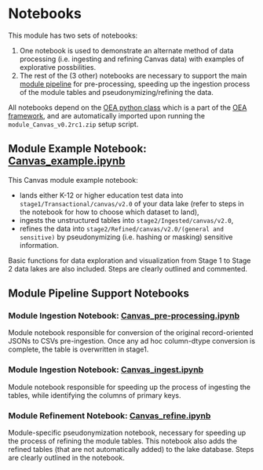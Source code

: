 # Notebooks

This module has two sets of notebooks:
 1. One notebook is used to demonstrate an alternate method of data processing (i.e. ingesting and refining Canvas data) with examples of explorative possbilities.
 2. The rest of the (3 other) notebooks are necessary to support the main [module pipeline](https://github.com/microsoft/OpenEduAnalytics/tree/main/modules/module_catalog/Canvas/pipeline) for pre-processing, speeding up the ingestion process of the module tables and pseudonymizing/refining the data.

All notebooks depend on the [OEA python class](https://github.com/microsoft/OpenEduAnalytics/blob/main/framework/synapse/notebook/OEA_py.ipynb) which is a part of the [OEA framework](https://github.com/microsoft/OpenEduAnalytics/tree/main/framework), and are automatically imported upon running the ```module_Canvas_v0.2rc1.zip``` setup script.

## Module Example Notebook: [Canvas_example.ipynb](https://github.com/microsoft/OpenEduAnalytics/blob/main/modules/module_catalog/Canvas/notebook/Canvas_example.ipynb)

This Canvas module example notebook:
 - lands either K-12 or higher education test data into ```stage1/Transactional/canvas/v2.0``` of your data lake (refer to steps in the notebook for how to choose which dataset to land), 
 - ingests the unstructured tables into ```stage2/Ingested/canvas/v2.0```, 
 - refines the data into ```stage2/Refined/canvas/v2.0/(general and sensitive)``` by pseudonymizing (i.e. hashing or masking) sensitive information. 

Basic functions for data exploration and visualization from Stage 1 to Stage 2 data lakes are also included. Steps are clearly outlined and commented.

## Module Pipeline Support Notebooks
### Module Ingestion Notebook: [Canvas_pre-processing.ipynb](https://github.com/microsoft/OpenEduAnalytics/blob/main/modules/module_catalog/Canvas/notebook/Canvas_pre-processing.ipynb)

Module notebook responsible for conversion of the original record-oriented JSONs to CSVs pre-ingestion. Once any ad hoc column-dtype conversion is complete, the table is overwritten in stage1.

### Module Ingestion Notebook: [Canvas_ingest.ipynb](https://github.com/microsoft/OpenEduAnalytics/blob/main/modules/module_catalog/Canvas/notebook/Canvas_ingest.ipynb)

Module notebook responsible for speeding up the process of ingesting the tables, while identifying the columns of primary keys.

### Module Refinement Notebook: [Canvas_refine.ipynb](https://github.com/microsoft/OpenEduAnalytics/blob/main/modules/module_catalog/Canvas/notebook/Canvas_refine.ipynb)

Module-specific pseudonymization notebook, necessary for speeding up the process of refining the module tables. This notebook also adds the refined tables (that are not automatically added) to the lake database. Steps are clearly outlined in the notebook.

